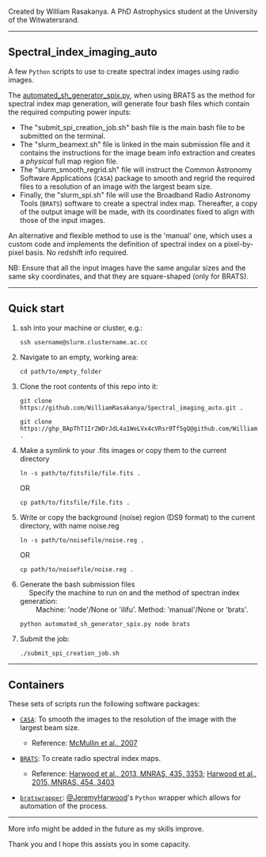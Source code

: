 Created by William Rasakanya. A PhD Astrophysics student at the University of the Witwatersrand.

---

## Spectral_index_imaging_auto
A few `Python` scripts to use to create spectral index images using radio images.

The [automated_sh_generator_spix.py](https://github.com/WilliamRasakanya/Spectral_imaging_auto/blob/main/automated_sh_generator_spix.py), when using BRATS as the method for spectral index map generation, will generate four bash files which contain the required computing power inputs:
  * The "submit_spi_creation_job.sh" bash file is the main bash file to be submitted on the terminal.
  * The "slurm_beamext.sh" file is linked in the main submission file and it contains the instructions for the image beam info extraction and creates a _physical_ full map region file. 
  * The "slurm_smooth_regrid.sh" file will instruct the Common Astronomy Software Applications (`CASA`) package to smooth and regrid the required files to a resolution of an image with the largest beam size.
  * Finally, the "slurm_spi.sh" file will use the Broadband Radio Astronomy Tools (`BRATS`) software to create a spectral index map. Thereafter, a copy of the output image will be made, with its coordinates fixed to align with those of the input images.

An alternative and flexible method to use is the 'manual' one, which uses a custom code and implements the definition of spectral index on a pixel-by-pixel basis. No  redshift info required.

NB: Ensure that all the input images have the same angular sizes and the same sky coordinates, and that they are square-shaped (only for BRATS).

 ---
 
 ## Quick start
 1. ssh into your machine or cluster, e.g.:
    ```
    ssh username@slurm.clustername.ac.cc
    ```
 2. Navigate to an empty, working area:
    ```
    cd path/to/empty_folder
    ```
 3. Clone the root contents of this repo into it:
    ```
    git clone https://github.com/WilliamRasakanya/Spectral_imaging_auto.git .
    ```
    ```
    git clone https://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@github.com/WilliamRasakanya/Spectral_imaging_auto.git .
    ```
 4. Make a symlink to your .fits images or copy them to the current directory
    ```
    ln -s path/to/fitsfile/file.fits .
    ```
    OR
    ```
    cp path/to/fitsfile/file.fits .
    ```
 5. Write or copy the background (noise) region (DS9 format) to the current directory, with name noise.reg
    ```
    ln -s path/to/noisefile/noise.reg .
    ```
    OR
    ```
    cp path/to/noisefile/noise.reg .
    ```
 6. Generate the bash submission files <br /> &emsp;
     Specify the machine to run on and the method of spectran index generation: <br /> &emsp;&emsp;
     Machine: 'node'/None or 'ilifu'.    Method: 'manual'/None or 'brats'. 
    ```
    python automated_sh_generator_spix.py node brats
    ```
 8. Submit the job:
    ``` 
    ./submit_spi_creation_job.sh
    ```
 
 
 ---
 
 ## Containers
 
 These sets of scripts run the following software packages:
 * [`CASA`](https://casa.nrao.edu/): To smooth the images to the resolution of the image with the largest beam size.
   * Reference: [McMullin et al., 2007](https://ui.adsabs.harvard.edu/abs/2007ASPC..376..127M/abstract)
 
 * [`BRATS`](http://www.askanastronomer.co.uk/brats/): To create radio spectral index maps.
   * Reference: [Harwood et al., 2013, MNRAS, 435, 3353](http://mnras.oxfordjournals.org/content/435/4/3353); [Harwood et al., 2015, MNRAS, 454, 3403](http://mnras.oxfordjournals.org/content/454/4/3403)
  
 * [`bratswrapper`](https://github.com/JeremyHarwood/bratswrapper): [@JeremyHarwood](https://github.com/JeremyHarwood)'s `Python` wrapper which allows for automation of the process.
 ---
 
 More info might be added in the future as my skills improve.
 
 Thank you and I hope this assists you in some capacity.
